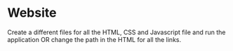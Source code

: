 # Website
Create a different files for all the HTML, CSS and Javascript file and run the application
OR
change the path in the HTML for all the links.

